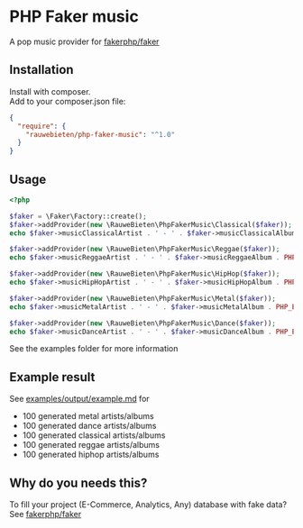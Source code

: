 # PHP Faker music

A pop music provider for 
[fakerphp/faker](https://fakerphp.github.io/)

## Installation

Install with composer.  
Add to your composer.json file:

```json
{
  "require": {
    "rauwebieten/php-faker-music": "^1.0"
  }
}
```

## Usage

```php
<?php

$faker = \Faker\Factory::create();
$faker->addProvider(new \RauweBieten\PhpFakerMusic\Classical($faker));
echo $faker->musicClassicalArtist . ' - ' . $faker->musicClassicalAlbum . PHP_EOL;

$faker->addProvider(new \RauweBieten\PhpFakerMusic\Reggae($faker));
echo $faker->musicReggaeArtist . ' - ' . $faker->musicReggaeAlbum . PHP_EOL;

$faker->addProvider(new \RauweBieten\PhpFakerMusic\HipHop($faker));
echo $faker->musicHipHopArtist . ' - ' . $faker->musicHipHopAlbum . PHP_EOL;

$faker->addProvider(new \RauweBieten\PhpFakerMusic\Metal($faker));
echo $faker->musicMetalArtist . ' - ' . $faker->musicMetalAlbum . PHP_EOL;

$faker->addProvider(new \RauweBieten\PhpFakerMusic\Dance($faker));
echo $faker->musicDanceArtist . ' - ' . $faker->musicDanceAlbum . PHP_EOL;
```

See the examples folder for more information

## Example result

See [examples/output/example.md](examples/output/example.md) for
- 100 generated metal artists/albums
- 100 generated dance artists/albums
- 100 generated classical artists/albums
- 100 generated reggae artists/albums
- 100 generated hiphop artists/albums

## Why do you needs this?

To fill your project (E-Commerce, Analytics, Any) database with fake data?
See 
[fakerphp/faker](https://fakerphp.github.io/)